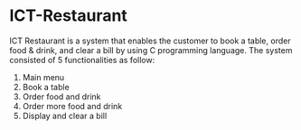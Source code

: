 # ICT-Restaurant

ICT Restaurant is a system that enables the customer to book a table, order food & drink, and clear a bill by using C programming language. The system consisted of 5 functionalities as follow:
1. Main menu
2. Book a table
3. Order food and drink
4. Order more food and drink
5. Display and clear a bill

